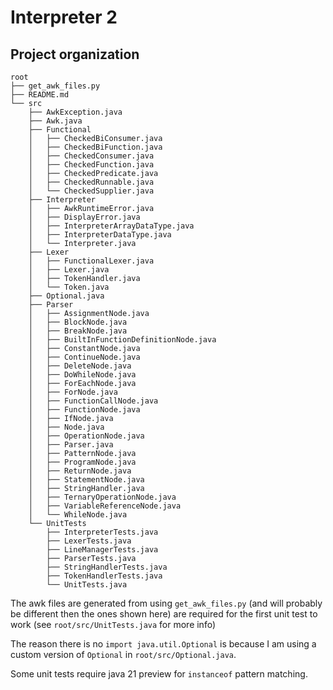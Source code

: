 # Interpreter 2

## Project organization

```
root
├── get_awk_files.py
├── README.md
└── src
    ├── AwkException.java
    ├── Awk.java
    ├── Functional
    │   ├── CheckedBiConsumer.java
    │   ├── CheckedBiFunction.java
    │   ├── CheckedConsumer.java
    │   ├── CheckedFunction.java
    │   ├── CheckedPredicate.java
    │   ├── CheckedRunnable.java
    │   └── CheckedSupplier.java
    ├── Interpreter
    │   ├── AwkRuntimeError.java
    │   ├── DisplayError.java
    │   ├── InterpreterArrayDataType.java
    │   ├── InterpreterDataType.java
    │   └── Interpreter.java
    ├── Lexer
    │   ├── FunctionalLexer.java
    │   ├── Lexer.java
    │   ├── TokenHandler.java
    │   └── Token.java
    ├── Optional.java
    ├── Parser
    │   ├── AssignmentNode.java
    │   ├── BlockNode.java
    │   ├── BreakNode.java
    │   ├── BuiltInFunctionDefinitionNode.java
    │   ├── ConstantNode.java
    │   ├── ContinueNode.java
    │   ├── DeleteNode.java
    │   ├── DoWhileNode.java
    │   ├── ForEachNode.java
    │   ├── ForNode.java
    │   ├── FunctionCallNode.java
    │   ├── FunctionNode.java
    │   ├── IfNode.java
    │   ├── Node.java
    │   ├── OperationNode.java
    │   ├── Parser.java
    │   ├── PatternNode.java
    │   ├── ProgramNode.java
    │   ├── ReturnNode.java
    │   ├── StatementNode.java
    │   ├── StringHandler.java
    │   ├── TernaryOperationNode.java
    │   ├── VariableReferenceNode.java
    │   └── WhileNode.java
    └── UnitTests
        ├── InterpreterTests.java
        ├── LexerTests.java
        ├── LineManagerTests.java
        ├── ParserTests.java
        ├── StringHandlerTests.java
        ├── TokenHandlerTests.java
        └── UnitTests.java
```

The awk files are generated from using `get_awk_files.py` (and will probably be different then the ones shown here) are required for the first unit test to work (see `root/src/UnitTests.java` for more info)

The reason there is no `import java.util.Optional` is because I am using a custom version of `Optional` in `root/src/Optional.java`.

Some unit tests require java 21 preview for `instanceof` pattern matching.

